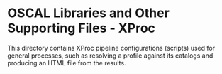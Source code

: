 # OSCAL Libraries and Other Supporting Files - XProc

This directory contains XProc pipeline configurations (scripts) used for general processes, such as resolving a profile against its catalogs and producing an HTML file from the results.
